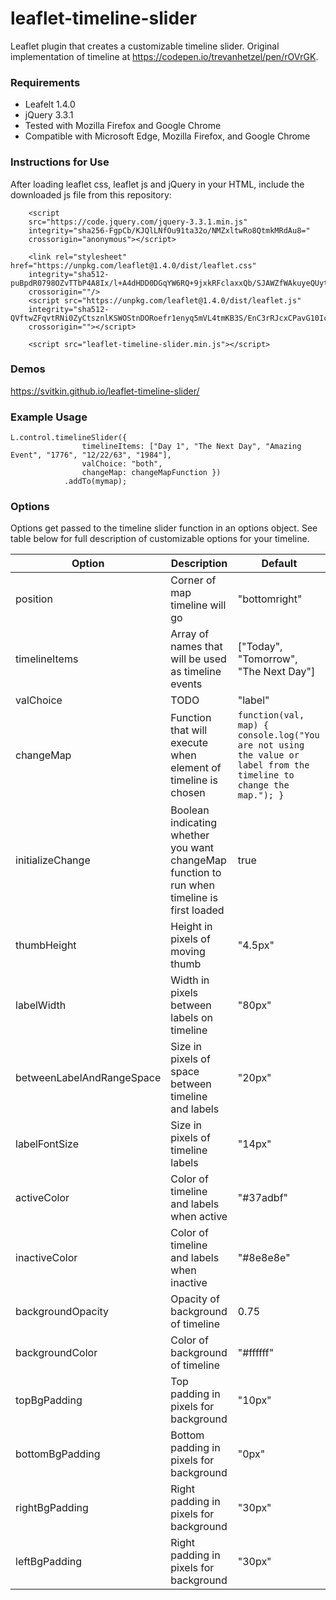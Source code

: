 # leaflet-timeline-slider
Leaflet plugin that creates a customizable timeline slider.
Original implementation of timeline at https://codepen.io/trevanhetzel/pen/rOVrGK.

### Requirements 
- Leafelt 1.4.0
- jQuery 3.3.1
- Tested with Mozilla Firefox and Google Chrome
- Compatible with Microsoft Edge, Mozilla Firefox, and Google Chrome

### Instructions for Use
After loading leaflet css, leaflet js and jQuery in your HTML, include the downloaded js file from this repository:
```
    <script
    src="https://code.jquery.com/jquery-3.3.1.min.js"
    integrity="sha256-FgpCb/KJQlLNfOu91ta32o/NMZxltwRo8QtmkMRdAu8="
    crossorigin="anonymous"></script>

    <link rel="stylesheet" href="https://unpkg.com/leaflet@1.4.0/dist/leaflet.css"
    integrity="sha512-puBpdR0798OZvTTbP4A8Ix/l+A4dHDD0DGqYW6RQ+9jxkRFclaxxQb/SJAWZfWAkuyeQUytO7+7N4QKrDh+drA=="
    crossorigin=""/>
    <script src="https://unpkg.com/leaflet@1.4.0/dist/leaflet.js"
    integrity="sha512-QVftwZFqvtRNi0ZyCtsznlKSWOStnDORoefr1enyq5mVL4tmKB3S/EnC3rRJcxCPavG10IcrVGSmPh6Qw5lwrg=="
    crossorigin=""></script>

    <script src="leaflet-timeline-slider.min.js"></script>
```

### Demos
https://svitkin.github.io/leaflet-timeline-slider/

### Example Usage
```
L.control.timelineSlider({
                timelineItems: ["Day 1", "The Next Day", "Amazing Event", "1776", "12/22/63", "1984"],
                valChoice: "both", 
                changeMap: changeMapFunction })
            .addTo(mymap);
```
### Options
Options get passed to the timeline slider function in an options object. See table below for full description of customizable options for your timeline.


| Option | Description      | Default             |
| ----- | ----------- | ----------- |
| position      | Corner of map timeline will go | "bottomright" |
| timelineItems   | Array of names that will be used as timeline events | ["Today", "Tomorrow", "The Next Day"] |
| valChoice   | TODO        | "label" |
| changeMap   | Function that will execute when element of timeline is chosen  | `function(val, map) { console.log("You are not using the value or label from the timeline to change the map."); }` |
| initializeChange   | Boolean indicating whether you want changeMap function to run when timeline is first loaded  | true |
| thumbHeight   | Height in pixels of moving thumb | "4.5px" |
| labelWidth   | Width in pixels between labels on timeline | "80px" |
| betweenLabelAndRangeSpace | Size in pixels of space between timeline and labels | "20px" |
| labelFontSize | Size in pixels of timeline labels | "14px" |
| activeColor   | Color of timeline and labels when active | "#37adbf" |
| inactiveColor   | Color of timeline and labels when inactive | "#8e8e8e" |
| backgroundOpacity   | Opacity of background of timeline | 0.75 |
| backgroundColor   | Color of background of timeline | "#ffffff" |
| topBgPadding   | Top padding in pixels for background | "10px"  |
| bottomBgPadding   | Bottom padding in pixels for background | "0px" |
| rightBgPadding   | Right padding in pixels for background | "30px" |
| leftBgPadding   | Right padding in pixels for background | "30px" |